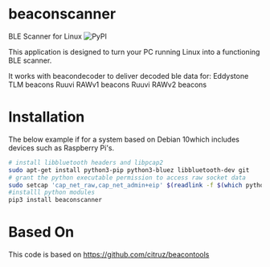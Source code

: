 # beaconscanner
BLE Scanner for Linux
![PyPI](https://img.shields.io/pypi/v/beaconscanner?style=flat-square)

This application is designed to turn your PC running Linux into a functioning BLE
scanner.

It works with beacondecoder to deliver decoded ble data for:
Eddystone TLM beacons
Ruuvi RAWv1 beacons
Ruuvi RAWv2 beacons

# Installation

The below example if for a system based on Debian 10which includes devices such as Raspberry Pi's.

```bash
# install libbluetooth headers and libpcap2
sudo apt-get install python3-pip python3-bluez libbluetooth-dev git
# grant the python executable permission to access raw socket data
sudo setcap 'cap_net_raw,cap_net_admin+eip' $(readlink -f $(which python3))
#installl python modules
pip3 install beaconscanner
```

# Based On

This code is based on https://github.com/citruz/beacontools
